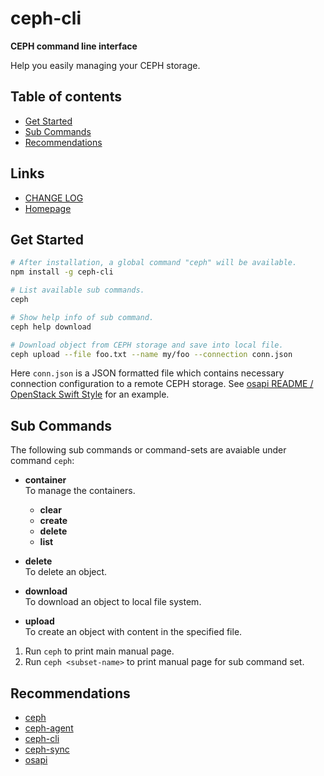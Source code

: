#	ceph-cli
__CEPH command line interface__

Help you easily managing your CEPH storage.

##	Table of contents

*	[Get Started](#get-started)
* 	[Sub Commands](#sub-commands)
*	[Recommendations](#recommendations)

##	Links

*	[CHANGE LOG](./CHANGELOG.md)
*	[Homepage](https://github.com/YounGoat/nodejs.ceph-cli)

##	Get Started

```bash
# After installation, a global command "ceph" will be available.
npm install -g ceph-cli

# List available sub commands.
ceph 

# Show help info of sub command.
ceph help download

# Download object from CEPH storage and save into local file.
ceph upload --file foo.txt --name my/foo --connection conn.json
```

Here `conn.json` is a JSON formatted file which contains necessary connection configuration to a remote CEPH storage. See [osapi README / OpenStack Swift Style](https://github.com/YounGoat/nodejs.osapi#openstack-swift-style) for an example.

##	Sub Commands

The following sub commands or command-sets are avaiable under command `ceph`:
*	__container__  
	To manage the containers.
	-	__clear__
	-	__create__
	-	__delete__
	-	__list__
*	__delete__  
	To delete an object.

*	__download__  
	To download an object to local file system.

*	__upload__  
	To create an object with content in the specified file.

1.	Run `ceph` to print main manual page.
1.	Run `ceph <subset-name>` to print manual page for sub command set.

##  Recommendations

*   [ceph](https://www.npmjs.com/package/ceph)
*   [ceph-agent](https://www.npmjs.com/package/ceph-agent)
*   [ceph-cli](https://www.npmjs.com/package/ceph-cli)
*   [ceph-sync](https://www.npmjs.com/package/ceph-sync)
*   [osapi](https://www.npmjs.com/package/osapi)
